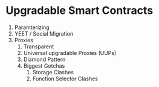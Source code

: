 # Upgradable Smart Contracts

1. Paramterizing
2. YEET / Social Migration
3. Proxies
   1. Transparent
   2. Universal upgradable Proxies (UUPs)
   3. Diamond Pattern
   4. Biggest Gotchas
      1. Storage Clashes
      2. Function Selector Clashes
